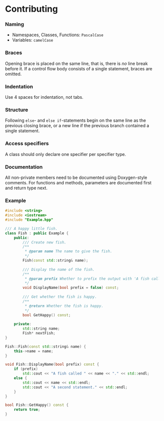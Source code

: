 # Contributing

### Naming
* Namespaces, Classes, Functions: `PascalCase`
* Variables: `camelCase`

### Braces
Opening brace is placed on the same line, that is, there is _no_ line break
before it. If a control flow body consists of a single statement, braces are
omitted.

### Indentation
Use 4 spaces for indentation, not tabs.

### Structure
Following `else`- and `else if`-statements begin on the same line as the
previous closing brace, or a new line if the previous branch contained a single
statement.

### Access specifiers
A class should only declare one specifier per specifier type.

### Documentation
All non-private members need to be documented using Doxygen-style comments.
For functions and methods, parameters are documented first and return type next.

### Example
```cpp
#include <string>
#include <iostream>
#include "Example.hpp"

/// A happy little fish.
class Fish : public Example {
    public:
        /// Create new fish.
        /**
         * @param name The name to give the fish.
         */
        Fish(const std::string& name);
        
        /// Display the name of the fish.
        /**
         * @param prefix Whether to prefix the output with 'A fish called '.
         */
        void DisplayName(bool prefix = false) const;
        
        /// Get whether the fish is happy.
        /**
         * @return Whether the fish is happy.
         */
        bool GetHappy() const;
        
    private:
        std::string name;
        Fish* nextFish;
}

Fish::Fish(const std::string& name) {
    this->name = name;
}

void Fish::DisplayName(bool prefix) const {
    if (prefix)
        std::cout << "A fish called " << name << "." << std::endl;
    else {
        std::cout << name << std::endl;
        std::cout << "A second statement." << std::endl;
    }
}

bool Fish::GetHappy() const {
    return true;
}
```
